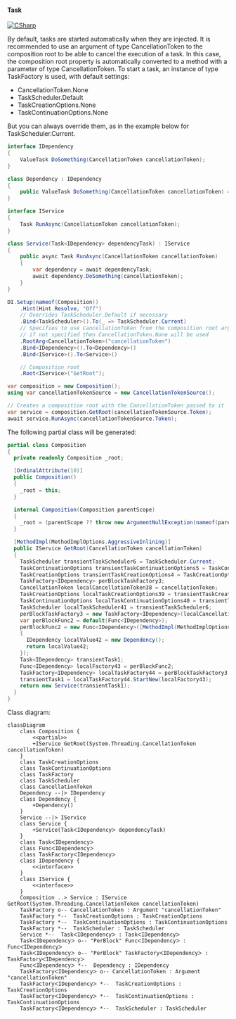 #### Task

[![CSharp](https://img.shields.io/badge/C%23-code-blue.svg)](../tests/Pure.DI.UsageTests/BaseClassLibrary/TaskScenario.cs)

By default, tasks are started automatically when they are injected. It is recommended to use an argument of type <c>CancellationToken</c> to the composition root to be able to cancel the execution of a task. In this case, the composition root property is automatically converted to a method with a parameter of type <c>CancellationToken</c>. To start a task, an instance of type <c>TaskFactory<T></c> is used, with default settings:

- CancellationToken.None
- TaskScheduler.Default
- TaskCreationOptions.None
- TaskContinuationOptions.None

But you can always override them, as in the example below for <c>TaskScheduler.Current</c>.


```c#
interface IDependency
{
    ValueTask DoSomething(CancellationToken cancellationToken);
}

class Dependency : IDependency
{
    public ValueTask DoSomething(CancellationToken cancellationToken) => ValueTask.CompletedTask;
}

interface IService
{
    Task RunAsync(CancellationToken cancellationToken);
}

class Service(Task<IDependency> dependencyTask) : IService
{
    public async Task RunAsync(CancellationToken cancellationToken)
    {
        var dependency = await dependencyTask;
        await dependency.DoSomething(cancellationToken);
    }
}

DI.Setup(nameof(Composition))
    .Hint(Hint.Resolve, "Off")
    // Overrides TaskScheduler.Default if necessary
    .Bind<TaskScheduler>().To(_ => TaskScheduler.Current)
    // Specifies to use CancellationToken from the composition root argument,
    // if not specified then CancellationToken.None will be used
    .RootArg<CancellationToken>("cancellationToken")
    .Bind<IDependency>().To<Dependency>()
    .Bind<IService>().To<Service>()

    // Composition root
    .Root<IService>("GetRoot");

var composition = new Composition();
using var cancellationTokenSource = new CancellationTokenSource();

// Creates a composition root with the CancellationToken passed to it
var service = composition.GetRoot(cancellationTokenSource.Token);
await service.RunAsync(cancellationTokenSource.Token);
```

The following partial class will be generated:

```c#
partial class Composition
{
  private readonly Composition _root;

  [OrdinalAttribute(10)]
  public Composition()
  {
    _root = this;
  }

  internal Composition(Composition parentScope)
  {
    _root = (parentScope ?? throw new ArgumentNullException(nameof(parentScope)))._root;
  }

  [MethodImpl(MethodImplOptions.AggressiveInlining)]
  public IService GetRoot(CancellationToken cancellationToken)
  {
    TaskScheduler transientTaskScheduler6 = TaskScheduler.Current;
    TaskContinuationOptions transientTaskContinuationOptions5 = TaskContinuationOptions.None;
    TaskCreationOptions transientTaskCreationOptions4 = TaskCreationOptions.None;
    TaskFactory<IDependency> perBlockTaskFactory3;
    CancellationToken localCancellationToken38 = cancellationToken;
    TaskCreationOptions localTaskCreationOptions39 = transientTaskCreationOptions4;
    TaskContinuationOptions localTaskContinuationOptions40 = transientTaskContinuationOptions5;
    TaskScheduler localTaskScheduler41 = transientTaskScheduler6;
    perBlockTaskFactory3 = new TaskFactory<IDependency>(localCancellationToken38, localTaskCreationOptions39, localTaskContinuationOptions40, localTaskScheduler41);
    var perBlockFunc2 = default(Func<IDependency>);
    perBlockFunc2 = new Func<IDependency>([MethodImpl(MethodImplOptions.AggressiveInlining)] () =>
    {
      IDependency localValue42 = new Dependency();
      return localValue42;
    });
    Task<IDependency> transientTask1;
    Func<IDependency> localFactory43 = perBlockFunc2;
    TaskFactory<IDependency> localTaskFactory44 = perBlockTaskFactory3;
    transientTask1 = localTaskFactory44.StartNew(localFactory43);
    return new Service(transientTask1);
  }
}
```

Class diagram:

```mermaid
classDiagram
	class Composition {
		<<partial>>
		+IService GetRoot(System.Threading.CancellationToken cancellationToken)
	}
	class TaskCreationOptions
	class TaskContinuationOptions
	class TaskFactory
	class TaskScheduler
	class CancellationToken
	Dependency --|> IDependency
	class Dependency {
		+Dependency()
	}
	Service --|> IService
	class Service {
		+Service(TaskᐸIDependencyᐳ dependencyTask)
	}
	class TaskᐸIDependencyᐳ
	class FuncᐸIDependencyᐳ
	class TaskFactoryᐸIDependencyᐳ
	class IDependency {
		<<interface>>
	}
	class IService {
		<<interface>>
	}
	Composition ..> Service : IService GetRoot(System.Threading.CancellationToken cancellationToken)
	TaskFactory o-- CancellationToken : Argument "cancellationToken"
	TaskFactory *--  TaskCreationOptions : TaskCreationOptions
	TaskFactory *--  TaskContinuationOptions : TaskContinuationOptions
	TaskFactory *--  TaskScheduler : TaskScheduler
	Service *--  TaskᐸIDependencyᐳ : TaskᐸIDependencyᐳ
	TaskᐸIDependencyᐳ o-- "PerBlock" FuncᐸIDependencyᐳ : FuncᐸIDependencyᐳ
	TaskᐸIDependencyᐳ o-- "PerBlock" TaskFactoryᐸIDependencyᐳ : TaskFactoryᐸIDependencyᐳ
	FuncᐸIDependencyᐳ *--  Dependency : IDependency
	TaskFactoryᐸIDependencyᐳ o-- CancellationToken : Argument "cancellationToken"
	TaskFactoryᐸIDependencyᐳ *--  TaskCreationOptions : TaskCreationOptions
	TaskFactoryᐸIDependencyᐳ *--  TaskContinuationOptions : TaskContinuationOptions
	TaskFactoryᐸIDependencyᐳ *--  TaskScheduler : TaskScheduler
```

